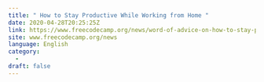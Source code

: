```yaml
---
title: " How to Stay Productive While Working from Home "
date: 2020-04-28T20:25:25Z
link: https://www.freecodecamp.org/news/word-of-advice-on-how-to-stay-productive-during-work-from-home/?utm_medium=RSS&utm_source=news.12bit.vn
site: www.freecodecamp.org/news
language: English
category:
  -   
draft: false
---
```

